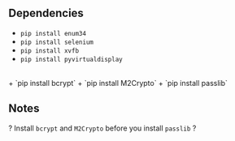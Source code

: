 Dependencies
---------
+ `pip install enum34`
+ `pip install selenium`
+ `pip install xvfb`
+ `pip install pyvirtualdisplay`
<br>
+ `pip install bcrypt`
+ `pip install M2Crypto`
+ `pip install passlib`

Notes
----------
? Install `bcrypt` and `M2Crypto` before you install `passlib` ?
